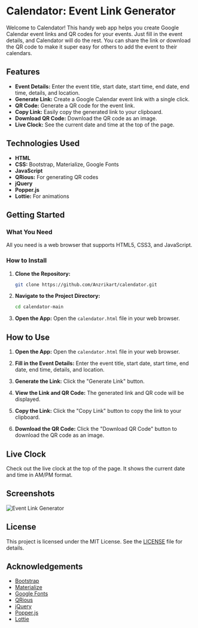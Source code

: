 # Calendator: Event Link Generator

Welcome to Calendator! This handy web app helps you create Google Calendar event links and QR codes for your events. Just fill in the event details, and Calendator will do the rest. You can share the link or download the QR code to make it super easy for others to add the event to their calendars.

## Features

- **Event Details:** Enter the event title, start date, start time, end date, end time, details, and location.
- **Generate Link:** Create a Google Calendar event link with a single click.
- **QR Code:** Generate a QR code for the event link.
- **Copy Link:** Easily copy the generated link to your clipboard.
- **Download QR Code:** Download the QR code as an image.
- **Live Clock:** See the current date and time at the top of the page.

## Technologies Used

- **HTML**
- **CSS:** Bootstrap, Materialize, Google Fonts
- **JavaScript**
- **QRious:** For generating QR codes
- **jQuery**
- **Popper.js**
- **Lottie:** For animations

## Getting Started

### What You Need

All you need is a web browser that supports HTML5, CSS3, and JavaScript.

### How to Install

1. **Clone the Repository:**
    ```sh
    git clone https://github.com/Anzrikart/calendator.git
    ```

2. **Navigate to the Project Directory:**
    ```sh
    cd calendator-main
    ```

3. **Open the App:**
    Open the `calendator.html` file in your web browser.

## How to Use

1. **Open the App:**
    Open the `calendator.html` file in your web browser.

2. **Fill in the Event Details:**
    Enter the event title, start date, start time, end date, end time, details, and location.

3. **Generate the Link:**
    Click the "Generate Link" button.

4. **View the Link and QR Code:**
    The generated link and QR code will be displayed.

5. **Copy the Link:**
    Click the "Copy Link" button to copy the link to your clipboard.

6. **Download the QR Code:**
    Click the "Download QR Code" button to download the QR code as an image.

## Live Clock

Check out the live clock at the top of the page. It shows the current date and time in AM/PM format.

## Screenshots

![Event Link Generator](screenshot.png)

## License

This project is licensed under the MIT License. See the [LICENSE](LICENSE) file for details.

## Acknowledgements

- [Bootstrap](https://getbootstrap.com/)
- [Materialize](https://materializecss.com/)
- [Google Fonts](https://fonts.google.com/)
- [QRious](https://github.com/neocotic/qrious)
- [jQuery](https://jquery.com/)
- [Popper.js](https://popper.js.org/)
- [Lottie](https://lottiefiles.com/)

